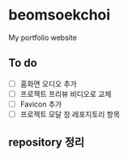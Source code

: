 # beomsoekchoi

My portfolio website


## To do
- [ ] 홈화면 오디오 추가
- [ ] 프로젝트 프리뷰 비디오로 교체
- [ ] Favicon 추가
- [ ] 프로젝트 모달 창 레포지토리 항목
  
## repository 정리
